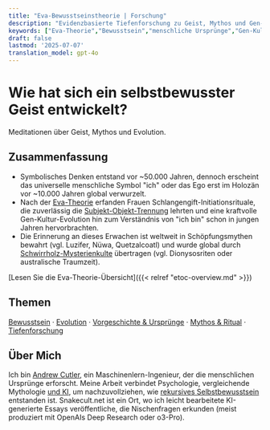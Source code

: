 ```yaml
---
title: "Eva-Bewusstseinstheorie | Forschung"
description: "Evidenzbasierte Tiefenforschung zu Geist, Mythos und Gen-Kultur-Koevolution. Eingehende Analysen des primitiven Schlangenkults."
keywords: ["Eva-Theorie","Bewusstsein","menschliche Ursprünge","Gen-Kultur-Koevolution","Psychometrie","Geist-Vektoren"]
draft: false
lastmod: '2025-07-07'
translation_model: gpt-4o
---
```


# Wie hat sich ein selbstbewusster Geist entwickelt?
Meditationen über Geist, Mythos und Evolution.

## Zusammenfassung

*   Symbolisches Denken entstand vor ~50.000 Jahren, dennoch erscheint das universelle menschliche Symbol "ich" oder das Ego erst im Holozän vor ~10.000 Jahren global verwurzelt.
*   Nach der [Eva-Theorie](https://www.vectorsofmind.com/p/eve-theory-of-consciousness-v3) erfanden Frauen Schlangengift-Initiationsrituale, die zuverlässig die [Subjekt-Objekt-Trennung](https://www.vectorsofmind.com/p/the-origins-of-human-consciousness) lehrten und eine kraftvolle Gen-Kultur-Evolution hin zum Verständnis von "ich bin" schon in jungen Jahren hervorbrachten.
*   Die Erinnerung an dieses Erwachen ist weltweit in Schöpfungsmythen bewahrt (vgl. Luzifer, Nüwa, Quetzalcoatl) und wurde global durch [Schwirrholz-Mysterienkulte](https://www.vectorsofmind.com/p/the-bullroarer-much-more-than-you) übertragen (vgl. Dionysosriten oder australische Traumzeit).

[Lesen Sie die Eva-Theorie-Übersicht]({{< relref "etoc-overview.md" >}}) <!-- CTA -->

## Themen
[Bewusstsein](/tags/consciousness/) · [Evolution](/tags/evolution/) · [Vorgeschichte & Ursprünge](/tags/prehistory/) · [Mythos & Ritual](/tags/mythology/) · [Tiefenforschung](/tags/deep-research/)

## Über Mich
Ich bin [Andrew Cutler](https://substack.com/@vectors?utm_source=user-menu), ein Maschinenlern-Ingenieur, der die menschlichen Ursprünge erforscht.
Meine Arbeit verbindet Psychologie, vergleichende Mythologie [und KI](https://www.vectorsofmind.com/p/the-ai-basis-of-the-eve-theory-of), um nachzuvollziehen, wie [rekursives Selbstbewusstsein](https://www.vectorsofmind.com/p/deja-you-the-recursive-construction) entstanden ist.
Snakecult.net ist ein Ort, wo ich leicht bearbeitete KI-generierte Essays veröffentliche, die Nischenfragen erkunden (meist produziert mit OpenAIs Deep Research oder o3-Pro). 